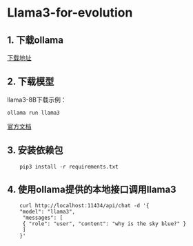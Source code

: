 # Llama3-for-evolution

## 1. 下载ollama
[下载地址](https://ollama.com/)

## 2. 下载模型
llama3-8B下载示例：
```
ollama run llama3
```
[官方文档](https://github.com/ollama/ollama)

## 3. 安装依赖包
		pip3 install -r requirements.txt

## 4. 使用ollama提供的本地接口调用llama3 
		curl http://localhost:11434/api/chat -d '{
  		"model": "llama3",
 		 "messages": [
   		 { "role": "user", "content": "why is the sky blue?" }
 		 ]
		}'
